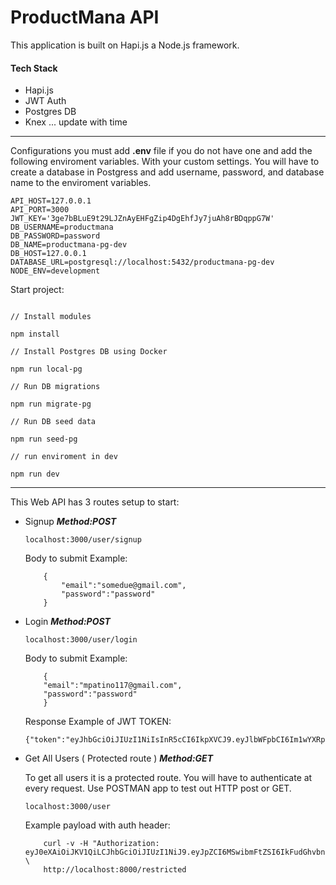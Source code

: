 # ProductMana API

This application is built on Hapi.js a Node.js framework.

#### Tech Stack

- Hapi.js
- JWT Auth
- Postgres DB
- Knex
  ... update with time

-------


Configurations you must add **.env** file if you do not have one and add the following enviroment variables. With your custom settings. You will have to create a database in Postgress and add username, password, and database name to the enviroment variables.


```
API_HOST=127.0.0.1
API_PORT=3000
JWT_KEY='3ge7bBLuE9t29LJZnAyEHFgZip4DgEhfJy7juAh8rBDqppG7W'
DB_USERNAME=productmana
DB_PASSWORD=password
DB_NAME=productmana-pg-dev
DB_HOST=127.0.0.1
DATABASE_URL=postgresql://localhost:5432/productmana-pg-dev
NODE_ENV=development
```

Start project:


```

// Install modules

npm install 

// Install Postgres DB using Docker

npm run local-pg

// Run DB migrations

npm run migrate-pg

// Run DB seed data

npm run seed-pg

// run enviroment in dev

npm run dev 

```




---

This Web API has 3 routes setup to start:

- Signup
    ***Method:POST***

    ```
    localhost:3000/user/signup
    ```

    Body to submit Example:

        
    ```
        {
	        "email":"somedue@gmail.com",
	        "password":"password"
        }
    ```

- Login
    ***Method:POST***

    ```
    localhost:3000/user/login
    ```

    Body to submit Example:

        
    ```
        {
        "email":"mpatino117@gmail.com",
        "password":"password"
        }
    ```

    Response Example of JWT TOKEN:

    ```
    {"token":"eyJhbGciOiJIUzI1NiIsInR5cCI6IkpXVCJ9.eyJlbWFpbCI6Im1wYXRpbm9AZ21haWwuY29tIiwiaWQiOjcsInVzZXJuYW1lIjoibXBhdGlub0BnbWFpbC5jb20iLCJpYXQiOjE1NTAyMDU2NTAsImV4cCI6MTU1MDI5MjA1MH0.qvVdDRrXl0EOMG_pb6O3_qgCRzbal5tIvBdMlAsjr2o"}

    ```


- Get All Users ( Protected route )
    ***Method:GET***

    To get all users it is a protected route. You will have to authenticate at every request. Use POSTMAN app to test out HTTP post or GET.


    ```
    localhost:3000/user
    ```

    Example payload with auth header:

    ```
        curl -v -H "Authorization: eyJ0eXAiOiJKV1QiLCJhbGciOiJIUzI1NiJ9.eyJpZCI6MSwibmFtZSI6IkFudGhvbnkgVmFsaWQgVXNlciIsImlhdCI6MTQyNTQ3MzUzNX0.KA68l60mjiC8EXaC2odnjFwdIDxE__iDu5RwLdN1F2A" \
        http://localhost:8000/restricted

    ```

